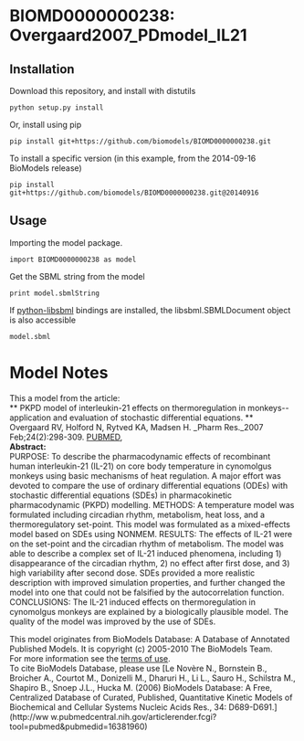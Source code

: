 # BIOMD0000000238: Overgaard2007_PDmodel_IL21

## Installation

Download this repository, and install with distutils

`python setup.py install`

Or, install using pip

`pip install git+https://github.com/biomodels/BIOMD0000000238.git`

To install a specific version (in this example, from the 2014-09-16 BioModels release)

`pip install git+https://github.com/biomodels/BIOMD0000000238.git@20140916`

## Usage

Importing the model package.

`import BIOMD0000000238 as model`

Get the SBML string from the model

`print model.sbmlString`

If [python-libsbml](https://pypi.python.org/pypi/python-libsbml) bindings are
installed, the libsbml.SBMLDocument object is also accessible

`model.sbml`


# Model Notes


This a model from the article:  
** PKPD model of interleukin-21 effects on thermoregulation in monkeys--application and evaluation of stochastic differential equations. **   
Overgaard RV, Holford N, Rytved KA, Madsen H. _Pharm Res._2007
Feb;24(2):298-309. [PUBMED](http://www.ncbi.nlm.nih.gov/pubmed/PUBMED),  
**Abstract:**   
PURPOSE: To describe the pharmacodynamic effects of recombinant human
interleukin-21 (IL-21) on core body temperature in cynomolgus monkeys using
basic mechanisms of heat regulation. A major effort was devoted to compare the
use of ordinary differential equations (ODEs) with stochastic differential
equations (SDEs) in pharmacokinetic pharmacodynamic (PKPD) modelling. METHODS:
A temperature model was formulated including circadian rhythm, metabolism,
heat loss, and a thermoregulatory set-point. This model was formulated as a
mixed-effects model based on SDEs using NONMEM. RESULTS: The effects of IL-21
were on the set-point and the circadian rhythm of metabolism. The model was
able to describe a complex set of IL-21 induced phenomena, including 1)
disappearance of the circadian rhythm, 2) no effect after first dose, and 3)
high variability after second dose. SDEs provided a more realistic description
with improved simulation properties, and further changed the model into one
that could not be falsified by the autocorrelation function. CONCLUSIONS: The
IL-21 induced effects on thermoregulation in cynomolgus monkeys are explained
by a biologically plausible model. The quality of the model was improved by
the use of SDEs.

This model originates from BioModels Database: A Database of Annotated
Published Models. It is copyright (c) 2005-2010 The BioModels Team.  
For more information see the [terms of
use](http://www.ebi.ac.uk/biomodels/legal.html).  
To cite BioModels Database, please use [Le Novère N., Bornstein B., Broicher
A., Courtot M., Donizelli M., Dharuri H., Li L., Sauro H., Schilstra M.,
Shapiro B., Snoep J.L., Hucka M. (2006) BioModels Database: A Free,
Centralized Database of Curated, Published, Quantitative Kinetic Models of
Biochemical and Cellular Systems Nucleic Acids Res., 34: D689-D691.](http://ww
w.pubmedcentral.nih.gov/articlerender.fcgi?tool=pubmed&pubmedid=16381960)



